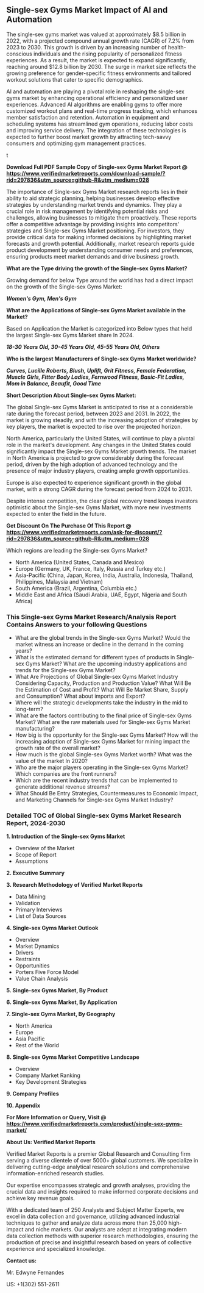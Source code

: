 <h2>Single-sex Gyms Market Impact of AI and Automation</h2><p>The single-sex gyms market was valued at approximately $8.5 billion in 2022, with a projected compound annual growth rate (CAGR) of 7.2% from 2023 to 2030. This growth is driven by an increasing number of health-conscious individuals and the rising popularity of personalized fitness experiences. As a result, the market is expected to expand significantly, reaching around $12.8 billion by 2030. The surge in market size reflects the growing preference for gender-specific fitness environments and tailored workout solutions that cater to specific demographics.</p><p>AI and automation are playing a pivotal role in reshaping the single-sex gyms market by enhancing operational efficiency and personalized user experiences. Advanced AI algorithms are enabling gyms to offer more customized workout plans and real-time progress tracking, which enhances member satisfaction and retention. Automation in equipment and scheduling systems has streamlined gym operations, reducing labor costs and improving service delivery. The integration of these technologies is expected to further boost market growth by attracting tech-savvy consumers and optimizing gym management practices.</p>t</p><p id="" class=""><strong>Download Full PDF Sample Copy of Single-sex Gyms Market Report @ <a href="https://www.verifiedmarketreports.com/download-sample/?rid=297836&utm_source=github-R&utm_medium=028" target="_blank">https://www.verifiedmarketreports.com/download-sample/?rid=297836&utm_source=github-R&utm_medium=028</a></strong></p><p>The importance of&nbsp;Single-sex Gyms Market research reports lies in their ability to aid strategic planning, helping businesses develop effective strategies by understanding market trends and dynamics. They play a crucial role in risk management by identifying potential risks and challenges, allowing businesses to mitigate them proactively. These reports offer a competitive advantage by providing insights into competitors' strategies and Single-sex Gyms Market positioning. For investors, they provide critical data for making informed decisions by highlighting market forecasts and growth potential. Additionally, market research reports guide product development by understanding consumer needs and preferences, ensuring products meet market demands and drive business growth.</p><p><strong>What are the&nbsp;Type driving the growth of the Single-sex Gyms Market?</strong></p><p id="" class="">Growing demand for below Type around the world has had a direct impact on the growth of the Single-sex Gyms Market:</p><em><strong>Women's Gym, Men's Gym</strong></em></p><strong>What are the&nbsp;Applications&nbsp;of Single-sex Gyms Market available in the Market?</strong></p><p id="" class="">Based on Application the Market is categorized into Below types that held the largest Single-sex Gyms Market share In 2024.</p><em><strong>18-30 Years Old, 30-45 Years Old, 45-55 Years Old, Others</strong></em></p><strong>Who is the largest Manufacturers of Single-sex Gyms Market worldwide?</strong></p><p><em><strong>Curves, Lucille Roberts, Blush, Uplift, Grit Fitness, Female Federation, Muscle Girls, Fitter Body Ladies, Fernwood Fitness, Basic-Fit Ladies, Mom in Balance, Beaufit, Good Time</strong></em></p><p id="" class=""><strong>Short Description About Single-sex Gyms Market:</strong></p><p>The global Single-sex Gyms Market is anticipated to rise at a considerable rate during the forecast period, between 2023 and 2031. In 2022, the market is growing steadily, and with the increasing adoption of strategies by key players, the market is expected to rise over the projected horizon.</p><p>North America, particularly the United States, will continue to play a pivotal role in the market's development. Any changes in the United States could significantly impact the Single-sex Gyms Market growth trends. The market in North America is projected to grow considerably during the forecast period, driven by the high adoption of advanced technology and the presence of major industry players, creating ample growth opportunities.</p><p>Europe is also expected to experience significant growth in the global market, with a strong CAGR during the forecast period from 2024 to 2031.</p><p>Despite intense competition, the clear global recovery trend keeps investors optimistic about the Single-sex Gyms Market, with more new investments expected to enter the field in the future.</p><p id="" class=""><strong>Get Discount On The Purchase Of This Report @ <a href="https://www.verifiedmarketreports.com/ask-for-discount/?rid=297836&utm_source=github-R&utm_medium=028" target="_blank">https://www.verifiedmarketreports.com/ask-for-discount/?rid=297836&utm_source=github-R&utm_medium=028</a></strong></p>Which regions are leading the Single-sex Gyms Market?</p><ul><li>North America (United States, Canada and Mexico)</li><li>Europe (Germany, UK, France, Italy, Russia and Turkey etc.)</li><li>Asia-Pacific (China, Japan, Korea, India, Australia, Indonesia, Thailand, Philippines, Malaysia and Vietnam)</li><li>South America (Brazil, Argentina, Columbia etc.)</li><li>Middle East and Africa (Saudi Arabia, UAE, Egypt, Nigeria and South Africa)</li></ul><h3 id="" class="">This Single-sex Gyms Market Research/Analysis Report Contains Answers to your following Questions</h3><ul><li>What are the global trends in the Single-sex Gyms Market? Would the market witness an increase or decline in the demand in the coming years?</li><li>What is the estimated demand for different types of products in Single-sex Gyms Market? What are the upcoming industry applications and trends for the Single-sex Gyms Market?</li><li>What Are Projections of Global Single-sex Gyms Market Industry Considering Capacity, Production and Production Value? What Will Be the Estimation of Cost and Profit? What Will Be Market Share, Supply and Consumption? What about imports and Export?</li><li>Where will the strategic developments take the industry in the mid to long-term?</li><li>What are the factors contributing to the final price of Single-sex Gyms Market? What are the raw materials used for Single-sex Gyms Market manufacturing?</li><li>How big is the opportunity for the Single-sex Gyms Market? How will the increasing adoption of Single-sex Gyms Market for mining impact the growth rate of the overall market?</li><li>How much is the global Single-sex Gyms Market worth? What was the value of the market In 2020?</li><li>Who are the major players operating in the Single-sex Gyms Market? Which companies are the front runners?</li><li>Which are the recent industry trends that can be implemented to generate additional revenue streams?</li><li>What Should Be Entry Strategies, Countermeasures to Economic Impact, and Marketing Channels for Single-sex Gyms Market Industry?</li></ul><h3 id="" class="">Detailed TOC of Global Single-sex Gyms Market Research Report, 2024-2030</h3><p id="" class=""><strong>1. Introduction of the Single-sex Gyms Market</strong></p><ul><li>Overview of the Market</li><li>Scope of Report</li><li>Assumptions</li></ul><p id="" class=""><strong>2. Executive Summary</strong></p><p id="" class=""><strong>3. Research Methodology of Verified Market Reports</strong></p><ul><li>Data Mining</li><li>Validation</li><li>Primary Interviews</li><li>List of Data Sources</li></ul><p id="" class=""><strong>4. Single-sex Gyms Market Outlook</strong></p><ul><li>Overview</li><li>Market Dynamics</li><li>Drivers</li><li>Restraints</li><li>Opportunities</li><li>Porters Five Force Model</li><li>Value Chain Analysis</li></ul><p id="" class=""><strong>5. Single-sex Gyms Market, By Product</strong></p><p id="" class=""><strong>6. Single-sex Gyms Market, By Application</strong></p><p id="" class=""><strong>7. Single-sex Gyms Market, By Geography</strong></p><ul><li>North America</li><li>Europe</li><li>Asia Pacific</li><li>Rest of the World</li></ul><p id="" class=""><strong>8. Single-sex Gyms Market Competitive Landscape</strong></p><ul><li>Overview</li><li>Company Market Ranking</li><li>Key Development Strategies</li></ul><p id="" class=""><strong>9. Company Profiles</strong></p><p id="" class=""><strong>10. Appendix</strong></p><p id="" class=""><strong>For More Information or Query, Visit @ <a href="https://www.verifiedmarketreports.com/product/single-sex-gyms-market/" target="_blank">https://www.verifiedmarketreports.com/product/single-sex-gyms-market/</a></strong></p><p id="" class=""><strong>About Us: Verified Market Reports</strong></p><p id="" class="">Verified Market Reports is a premier Global Research and Consulting firm serving a diverse clientele of over 5000+ global customers. We specialize in delivering cutting-edge analytical research solutions and comprehensive information-enriched research studies.</p><p id="" class="">Our expertise encompasses strategic and growth analyses, providing the crucial data and insights required to make informed corporate decisions and achieve key revenue goals.</p><p id="" class="">With a dedicated team of 250 Analysts and Subject Matter Experts, we excel in data collection and governance, utilizing advanced industrial techniques to gather and analyze data across more than 25,000 high-impact and niche markets. Our analysts are adept at integrating modern data collection methods with superior research methodologies, ensuring the production of precise and insightful research based on years of collective experience and specialized knowledge.</p><p id="" class=""><strong>Contact us:</strong></p><p id="" class="">Mr. Edwyne Fernandes</p><p id="" class="">US: +1(302) 551-2611</p>